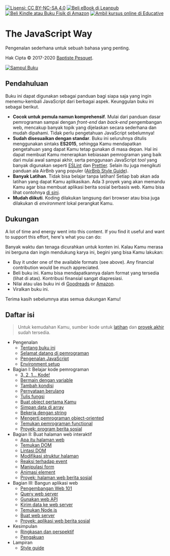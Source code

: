 [![Lisensi: CC BY-NC-SA 4.0](https://img.shields.io/badge/License-CC%20BY--NC--SA%204.0-blue.svg)](LICENSE)
[![Beli eBook di Leanpub](https://img.shields.io/badge/Buy-Leanpub-yellow.svg)](https://leanpub.com/thejsway)
[![Beli Kindle atau Buku Fisik di Amazon](https://img.shields.io/badge/Buy-Amazon-orange.svg)](https://www.amazon.com/dp/2956444611?ref_=pe_3052080_397514860)
[![Ambil kursus online di Educative](https://img.shields.io/badge/Buy-Educative-red.svg)](https://www.educative.io/courses/the-complete-javascript-course-build-a-real-world-app-from-scratch)

# The JavaScript Way

Pengenalan sederhana untuk sebuah bahasa yang penting.

Hak Cipta © 2017-2020 [Baptiste Pesquet](http://bpesquet.fr).

[![Sampul Buku](cover.jpg)](https://www.amazon.com/dp/2956444611?ref_=pe_3052080_397514860)

## Pendahuluan

Buku ini dapat digunakan sebagai panduan bagi siapa saja yang ingin menemu-kembali JavaScript dari berbagai aspek. Keunggulan buku ini sebagai berikut.

* **Cocok untuk pemula namun komprehensif**. Mulai dari panduan dasar pemrograman sampai dengan *front-end* dan *back-end* pengembangan web, mencakup banyak topik yang dijelaskan secara sederhana dan mudah dipahami. Tidak perlu pengetahuan JavaScript sebelumnya!
* **Sudah disesuaikan dengan standar**. Buku ini seluruhnya ditulis menggunakan sintaks **ES2015**, sehingga Kamu mendapatkan pengetahuan yang dapat Kamu tetap gunakan di masa depan. Hal ini dapat membuat Kamu menerapkan kebiasaan pemrograman yang baik dari mulai awal sampai akhir, serta penggunaan JavaScript *tool* yang banyak digunakan seperti [ESLint](http://eslint.org) dan [Prettier](https://github.com/prettier/prettier). Selain itu juga mengikuti panduan ala AirBnb yang populer ([AirBnb Style Guide](https://github.com/airbnb/javascript)).
* **Banyak Latihan**. Tidak bisa belajar tanpa latihan! Setiap bab akan ada latihan yang dapat Kamu aplikasikan. Ada 3 proyek yang akan memandu Kamu agar bisa membuat aplikasi berita sosial berbasis web. Kamu bisa lihat contohnya [di sini](https://thejsway-publink.herokuapp.com).
* **Mudah diikuti**. Koding dilakukan langsung dari browser atau bisa juga dilakukan di *environment* lokal perangkat Kamu.

## Dukungan

A lot of time and energy went into this content. If you find it useful and want to support this effort, here's what you can do:

Banyak waktu dan tenaga dicurahkan untuk konten ini. Kalau Kamu merasa ini berguna dan ingin mendukung karya ini, begini yang bisa Kamu lakukan:

* Buy it under one of the available formats (see above). Any financial contribution would be much appreciated.
* Beli buku ini. Kamu bisa mendapatkannya dalam format yang tersedia (lihat di atas). Kontribusi finansial sangat diapresiasi.
* Nilai atau ulas buku ini di [Goodreads](https://www.goodreads.com/book/show/35875290-the-javascript-way-a-modern-introduction-to-an-essential-language?from_search=true) or [Amazon](https://www.amazon.com/dp/2956444611?ref_=pe_3052080_397514860).
* Viralkan buku ini.

Terima kasih sebelumnya atas semua dukungan Kamu!

## Daftar isi

> Untuk kemudahan Kamu, sumber kode untuk [latihan](https://github.com/thejsway/thejsway-code) dan [proyek akhir](https://github.com/thejsway/thejsway-publink) sudah tersedia.

* Pengenalan
  * [Tentang buku ini](manuscript/intro01.md)
  * [Selamat datang di pemrograman](manuscript/intro02.md)
  * [Pengenalan JavaScript](manuscript/intro03.md)
  * [Environment setup](manuscript/intro04.md)
* Bagian I: Belajar kode pemrograman
  * [3, 2, 1... Kode!](manuscript/chapter01.md)
  * [Bermain dengan variable](manuscript/chapter02.md)
  * [Tambah kondisi](manuscript/chapter03.md)
  * [Pernyataan berulang](manuscript/chapter04.md)
  * [Tulis fungsi](manuscript/chapter05.md)
  * [Buat object pertama Kamu](manuscript/chapter06.md)
  * [Simpan data di array](manuscript/chapter07.md)
  * [Bekerja dengan string](manuscript/chapter08.md)
  * [Mengerti pemrograman object-oriented](manuscript/chapter09.md)
  * [Temukan pemrograman functional](manuscript/chapter10.md)
  * [Proyek: program berita sosial](manuscript/chapter11.md)
* Bagian II: Buat halaman web interaktif 
  * [Apa itu halaman web](manuscript/chapter12.md)
  * [Temukan DOM](manuscript/chapter13.md)
  * [Lintasi DOM](manuscript/chapter14.md)
  * [Modifikasi struktur halaman](manuscript/chapter15.md)
  * [Reaksi terhadap event](manuscript/chapter16.md)
  * [Manipulasi form](manuscript/chapter17.md)
  * [Animasi element](manuscript/chapter18.md)
  * [Proyek: halaman web berita sosial](manuscript/chapter19.md)
* Bagian III: Bangun aplikasi web
  * [Pengembangan Web 101](manuscript/chapter20.md)
  * [Query web server](manuscript/chapter21.md)
  * [Gunakan web API](manuscript/chapter22.md)
  * [Kirim data ke web server](manuscript/chapter23.md)
  * [Temukan Node.js](manuscript/chapter24.md)
  * [Buat web server](manuscript/chapter25.md)
  * [Proyek: aplikasi web berita sosial](manuscript/chapter26.md)
* Kesimpulan
  * [Ringkasan dan perspektif](manuscript/concl01.md)
  * [Pengakuan](manuscript/concl02.md)
* Lampiran
  * [Style guide](manuscript/appendix02.md)

